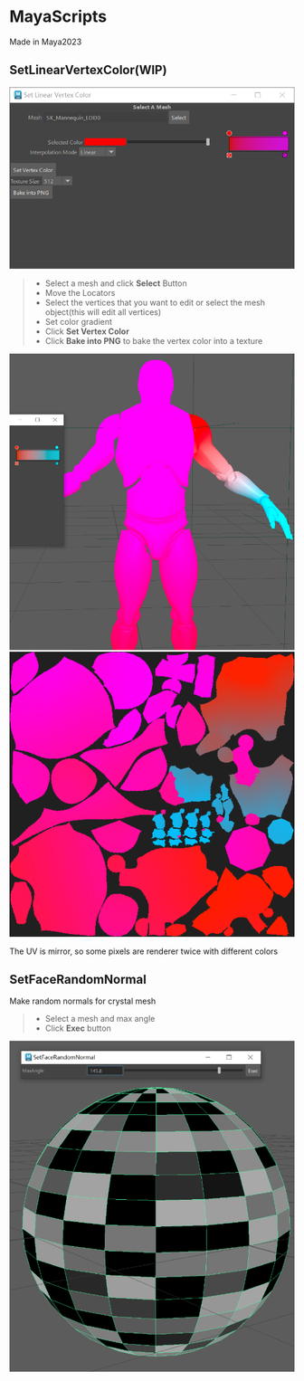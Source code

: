 # MayaScripts
Made in Maya2023
## SetLinearVertexColor(WIP)
![UI](/Img/VertexColorGenerator_0.png)
> - Select a mesh and click **Select** Button
> - Move the Locators
> - Select the vertices that you want to edit or select the mesh object(this will edit all vertices)
> - Set color gradient
> - Click **Set Vertex Color**
> - Click **Bake into PNG** to bake the vertex color into a texture

![EditSelectedVertices](/Img/VertexColorGenerator_2.png)
![BakeTexture](/Img/VertexColorGenerator_1.png)

The UV is mirror, so some pixels are renderer twice with different colors
## SetFaceRandomNormal
Make random normals for crystal mesh
>- Select a mesh and max angle
>- Click **Exec** button

![UI](/Img/SetFaceRandomNormal.png)
